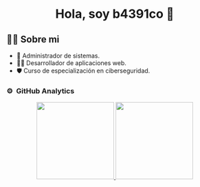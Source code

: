 <div align="center">
<h1 align="center">Hola, soy b4391co 👋</h1>
</div>

## 🙎‍♂️ Sobre mi

- 🔧 Administrador de sistemas.
- :technologist: Desarrollador de aplicaciones web.
- 🛡 Curso de especialización en ciberseguridad.

### ⚙️ &nbsp;GitHub Analytics

<p align="center">
<a href="https://github.com/b4391co">
  <img height="180em" src="https://github-readme-stats-eight-theta.vercel.app/api?username=b4391co&show_icons=true&theme=algolia&include_all_commits=true&count_private=true"/>
  <img height="180em" src="https://github-readme-stats-eight-theta.vercel.app/api/top-langs/?username=b4391co&layout=compact&langs_count=8&theme=algolia"/>
</a>
</p>